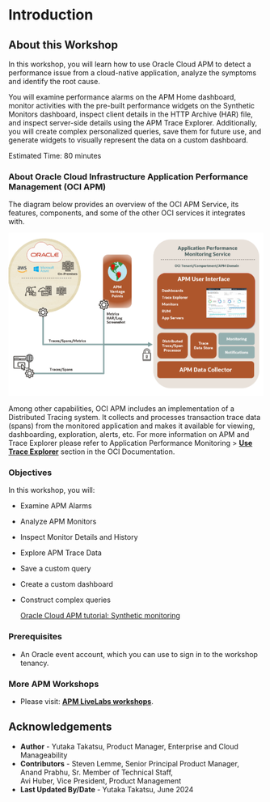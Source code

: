 # Introduction

## About this Workshop

In this workshop, you will learn how to use Oracle Cloud APM to detect a performance issue from a cloud-native application, analyze the symptoms and identify the root cause. 

You will examine performance alarms on the APM Home dashboard, monitor activities with the pre-built performance widgets on the Synthetic Monitors dashboard, inspect client details in the HTTP Archive (HAR) file, and inspect server-side details using the APM Trace Explorer. Additionally, you will create complex personalized queries, save them for future use, and generate widgets to visually represent the data on a custom dashboard.


Estimated Time: 80 minutes

### About Oracle Cloud Infrastructure Application Performance Management (OCI APM)

The diagram below provides an overview of the OCI APM Service, its features, components, and some of the other OCI services it integrates with.

  ![APM architecture](images/apm_diagram.png " ")

Among other capabilities, OCI APM includes an implementation of a Distributed Tracing system. It collects and processes transaction trace data (spans) from the monitored application and makes it available for viewing, dashboarding, exploration, alerts, etc. For more information on APM and Trace Explorer please refer to Application Performance Monitoring > **[Use Trace Explorer](https://docs.oracle.com/en-us/iaas/application-performance-monitoring/doc/use-trace-explorer.html)** section in the OCI Documentation.


### Objectives

In this workshop, you will:
* Examine APM Alarms
* Analyze APM Monitors
* Inspect Monitor Details and History
* Explore APM Trace Data
* Save a custom query
* Create a custom dashboard
* Construct complex queries

  [Oracle Cloud APM tutorial: Synthetic monitoring](https://www.youtube.com/watch?v=31lJYvmT6b0)
    [](youtube:31lJYvmT6b0)


### Prerequisites


* An Oracle event account, which you can use to sign in to the workshop tenancy.

### More APM Workshops

* Please visit: **[APM LiveLabs workshops](https://apexapps.oracle.com/pls/apex/f?p=133:100:111996377805307::::SEARCH:application+Performance+monitoring)**.


## Acknowledgements

- **Author** - Yutaka Takatsu, Product Manager, Enterprise and Cloud Manageability
- **Contributors** - Steven Lemme, Senior Principal Product Manager,  
Anand Prabhu, Sr. Member of Technical Staff,  
Avi Huber, Vice President, Product Management
- **Last Updated By/Date** - Yutaka Takatsu, June 2024
